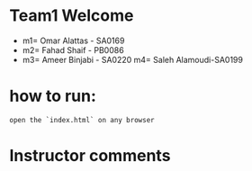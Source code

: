 # Team1 Welcome
* m1= Omar Alattas - SA0169
* m2= Fahad Shaif  - PB0086 
* m3= Ameer Binjabi - SA0220
  m4= Saleh Alamoudi-SA0199

# 

# how to run:
```
open the `index.html` on any browser
```

# Instructor comments
>
>
>